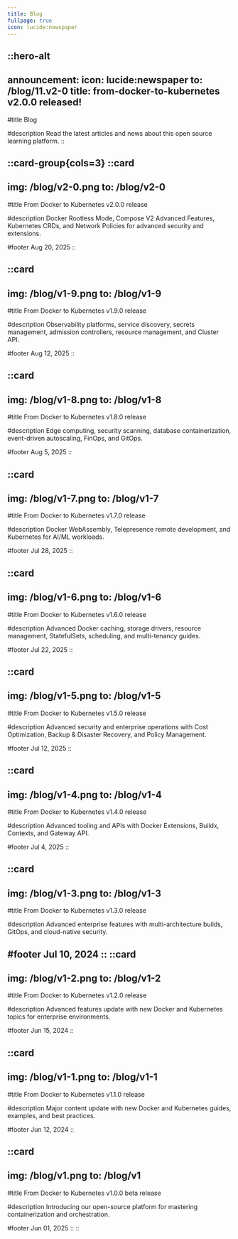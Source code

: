 ```yaml
---
title: Blog
fullpage: true
icon: lucide:newspaper
---
```


::hero-alt
---
announcement:
icon: lucide:newspaper
to: /blog/11.v2-0
title: from-docker-to-kubernetes v2.0.0 released!
---

#title
Blog

#description
Read the latest articles and news about this open source learning platform.
::

::card-group{cols=3}
  ::card
  ---
  img: /blog/v2-0.png
  to: /blog/v2-0
  ---

  #title
  From Docker to Kubernetes v2.0.0 release

  #description
  Docker Rootless Mode, Compose V2 Advanced Features, Kubernetes CRDs, and Network Policies for advanced security and extensions.

  #footer
  Aug 20, 2025
  ::

  ::card
  ---
  img: /blog/v1-9.png
  to: /blog/v1-9
  ---

  #title
  From Docker to Kubernetes v1.9.0 release

  #description
  Observability platforms, service discovery, secrets management, admission controllers, resource management, and Cluster API.

  #footer
  Aug 12, 2025
  ::

  ::card
  ---
  img: /blog/v1-8.png
  to: /blog/v1-8
  ---

  #title
  From Docker to Kubernetes v1.8.0 release

  #description
  Edge computing, security scanning, database containerization, event-driven autoscaling, FinOps, and GitOps.

  #footer
  Aug 5, 2025
  ::

  ::card
  ---
  img: /blog/v1-7.png
  to: /blog/v1-7
  ---

  #title
  From Docker to Kubernetes v1.7.0 release

  #description
  Docker WebAssembly, Telepresence remote development, and Kubernetes for AI/ML workloads.

  #footer
  Jul 28, 2025
  ::

  ::card
  ---
  img: /blog/v1-6.png
  to: /blog/v1-6
  ---

  #title
  From Docker to Kubernetes v1.6.0 release

  #description
  Advanced Docker caching, storage drivers, resource management, StatefulSets, scheduling, and multi-tenancy guides.

  #footer
  Jul 22, 2025
  ::

  ::card
  ---
  img: /blog/v1-5.png
  to: /blog/v1-5
  ---

  #title
  From Docker to Kubernetes v1.5.0 release

  #description
  Advanced security and enterprise operations with Cost Optimization, Backup & Disaster Recovery, and Policy Management.

  #footer
  Jul 12, 2025
  ::

  ::card
  ---
  img: /blog/v1-4.png
  to: /blog/v1-4
  ---

  #title
  From Docker to Kubernetes v1.4.0 release

  #description
  Advanced tooling and APIs with Docker Extensions, Buildx, Contexts, and Gateway API.

  #footer
  Jul 4, 2025
  ::

  ::card
  ---
  img: /blog/v1-3.png
  to: /blog/v1-3
  ---

  #title
  From Docker to Kubernetes v1.3.0 release

  #description
  Advanced enterprise features with multi-architecture builds, GitOps, and cloud-native security.

  #footer
  Jul 10, 2024
  ::
  ::card
  ---
  img: /blog/v1-2.png
  to: /blog/v1-2
  ---

  #title
  From Docker to Kubernetes v1.2.0 release

  #description
  Advanced features update with new Docker and Kubernetes topics for enterprise environments.

  #footer
  Jun 15, 2024
  ::

  ::card
  ---
  img: /blog/v1-1.png
  to: /blog/v1-1
  ---

  #title
  From Docker to Kubernetes v1.1.0 release

  #description
  Major content update with new Docker and Kubernetes guides, examples, and best practices.

  #footer
  Jun 12, 2024
  ::

  ::card
  ---
  img: /blog/v1.png
  to: /blog/v1
  ---

  #title
  From Docker to Kubernetes v1.0.0 beta release

  #description
  Introducing our open-source platform for mastering containerization and orchestration.

  #footer
  Jun 01, 2025
  ::
::
